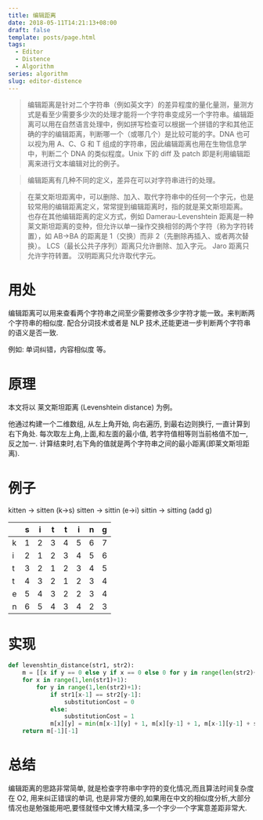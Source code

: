 ```yaml
---
title: 编辑距离
date: 2018-05-11T14:21:13+08:00
draft: false
template: posts/page.html
tags:
  - Editor
  - Distence
  - Algorithm
series: algorithm
slug: editor-distence
---
```


> 编辑距离是针对二个字符串（例如英文字）的差异程度的量化量测，量测方式是看至少需要多少次的处理才能将一个字符串变成另一个字符串。编辑距离可以用在自然语言处理中，例如拼写检查可以根据一个拼错的字和其他正确的字的编辑距离，判断哪一个（或哪几个）是比较可能的字。DNA 也可以视为用 A、C、G 和 T 组成的字符串，因此编辑距离也用在生物信息学中，判断二个 DNA 的类似程度。Unix 下的 diff 及 patch 即是利用编辑距离来进行文本编辑对比的例子。

> 编辑距离有几种不同的定义，差异在可以对字符串进行的处理。

> 在莱文斯坦距离中，可以删除、加入、取代字符串中的任何一个字元，也是较常用的编辑距离定义，常常提到编辑距离时，指的就是莱文斯坦距离。
> 也存在其他编辑距离的定义方式，例如 Damerau-Levenshtein 距离是一种莱文斯坦距离的变种，但允许以单一操作交换相邻的两个字符（称为字符转置），如 AB→BA 的距离是 1（交换）而非 2（先删除再插入、或者两次替换）。
> LCS（最长公共子序列）距离只允许删除、加入字元。
> Jaro 距离只允许字符转置。
> 汉明距离只允许取代字元。

# 用处

编辑距离可以用来查看两个字符串之间至少需要修改多少字符才能一致。来判断两个字符串的相似度.
配合分词技术或者是 NLP 技术,还能更进一步判断两个字符串的语义是否一致.

例如: 单词纠错，内容相似度 等。

# 原理

本文将以 莱文斯坦距离 (Levenshtein distance) 为例。

他通过构建一个二维数组, 从左上角开始, 向右遍历, 到最右边则换行, 一直计算到右下角处.
每次取左上角,上面,和左面的最小值, 若字符值相等则当前格值不加一,反之加一.
计算结束时,右下角的值就是两个字符串之间的最小距离(即莱文斯坦距离).

# 例子

kitten -> sitten (k->s)
sitten -> sittin (e->i)
sittin -> sitting (add g)

|     | s   | i   | t   | t   | i   | n   | g   |
| --- | --- | --- | --- | --- | --- | --- | --- |
| k   | 1   | 2   | 3   | 4   | 5   | 6   | 7   |
| i   | 2   | 1   | 2   | 3   | 4   | 5   | 6   |
| t   | 3   | 2   | 1   | 2   | 3   | 4   | 5   |
| t   | 4   | 3   | 2   | 1   | 2   | 3   | 4   |
| e   | 5   | 4   | 3   | 2   | 2   | 3   | 4   |
| n   | 6   | 5   | 4   | 3   | 4   | 2   | 3   |

# 实现

```python
def levenshtin_distance(str1, str2):
    m = [[x if y == 0 else y if x == 0 else 0 for y in range(len(str2)+1)] for x in range(len(str1)+1)]
    for x in range(1,len(str1)+1):
        for y in range(1,len(str2)+1):
            if str1[x-1] == str2[y-1]:
                substitutionCost = 0
            else:
                substitutionCost = 1
            m[x][y] = min(m[x-1][y] + 1, m[x][y-1] + 1, m[x-1][y-1] + substitutionCost)
    return m[-1][-1]
```

# 总结

编辑距离的思路非常简单, 就是检查字符串中字符的变化情况,而且算法时间复杂度在 O2, 用来纠正错误的单词, 也是非常方便的,如果用在中文的相似度分析,大部分情况也是勉强能用吧,要怪就怪中文博大精深,多一个字少一个字寓意差距非常大.
